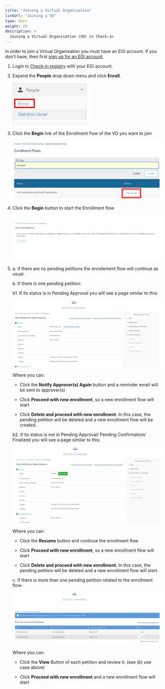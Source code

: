 ```yaml
---
title: "Joining a Virtual Organisation"
linkUrl: "Joining a VO"
type: docs
weight: 25
description: >
  Joining a Virtual Organisation (VO) in Check-in
---
```


In order to join a Virtual Organisation you must have an EGI account. If you don't have, then first [sign up for an EGI account](../signup/).

1. Login to [Check-in registry](https://aai.egi.eu/registry) with your EGI account.

1. Expand the **People** drop down menu and click **Enroll**.

   ![COmanage-people-enroll](./check-in-people-enroll.png)

1. Click the **Begin** link of the Enrollment flow of the VO you want to
   join

   ![Join example](./check-in-join-example.png)

1. Click the **Begin** button to start the Enrollment flow

   ![Start enrollement flow](./check-in-start-enroll.png)

1.
    a. If there are no pending petitions the enrollement flow will continue as usual.

    b. If there is one pending petition:

      b1. If its status is in Pending Approval you will see a page similar to this:

      ![Pending Petition Under Approval](./check-in-pending-petition-approval.png)

      Where you can:

      * Click the **Notify Approver(s) Again** button and a reminder email will be sent to approver(s)

      * Click **Proceed with new enrollment**, so a new enrollment flow will start

      * Click **Delete and proceed with new enrollment**.
      In this case, the pending petition will be deleted and a new enrollment flow will be created.

    b2. If its status is not in Pending Approval/ Pending Confirmation/ Finalized you will see a page similar to this:

    ![Pending Petition](./check-in-pending-petition-created.png)

    Where you can:

    * Click the **Resume** button and continue the enrollment flow

    * Click **Proceed with new enrollment**, so a new enrollment flow will start

    * Click **Delete and proceed with new enrollment**.
    In this case, the pending petition will be deleted and a new enrollment flow will start.
  
    c. If there is more than one pending petition related to the enrollment flow:

    ![Pending Petitions](./check-in-pending-petitions.png)

    Where you can:
    * Click the **View** Button of each petition and review it. (see (b) use case above)

    * Click **Proceed with new enrollment** and a new enrollment flow will start
